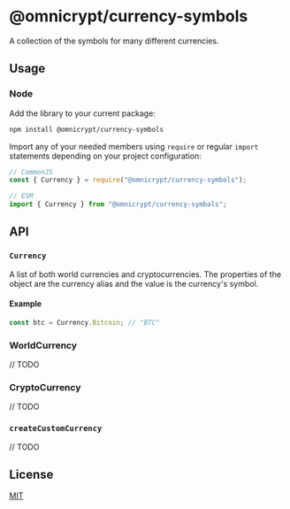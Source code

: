 # @omnicrypt/currency-symbols

A collection of the symbols for many different currencies.

## Usage

### Node

Add the library to your current package:

```sh
npm install @omnicrypt/currency-symbols
```

Import any of your needed members using `require` or regular `import` statements depending on your project configuration:

```js
// CommonJS
const { Currency } = require("@omnicrypt/currency-symbols");

// ESM
import { Currency } from "@omnicrypt/currency-symbols";
```

## API

### `Currency`

A list of both world currencies and cryptocurrencies. The properties of the object are the currency alias and the value is the currency's symbol.

#### Example

```js
const btc = Currency.Bitcoin; // "BTC"
```

### WorldCurrency

// TODO

### CryptoCurrency

// TODO

### `createCustomCurrency`

// TODO

## License

[MIT](./LICENSE)
